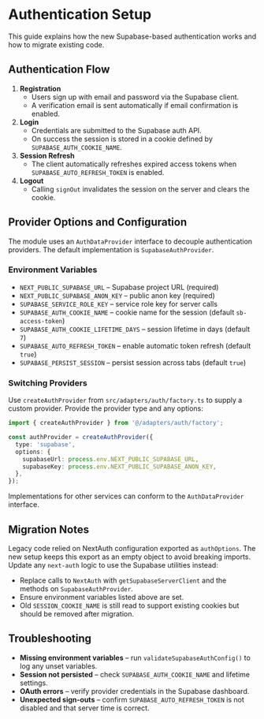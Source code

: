 # Authentication Setup

This guide explains how the new Supabase-based authentication works and how to migrate existing code.

## Authentication Flow

1. **Registration**
   - Users sign up with email and password via the Supabase client.
   - A verification email is sent automatically if email confirmation is enabled.
2. **Login**
   - Credentials are submitted to the Supabase auth API.
   - On success the session is stored in a cookie defined by `SUPABASE_AUTH_COOKIE_NAME`.
3. **Session Refresh**
   - The client automatically refreshes expired access tokens when `SUPABASE_AUTO_REFRESH_TOKEN` is enabled.
4. **Logout**
   - Calling `signOut` invalidates the session on the server and clears the cookie.

## Provider Options and Configuration

The module uses an `AuthDataProvider` interface to decouple authentication providers.
The default implementation is `SupabaseAuthProvider`.

### Environment Variables

- `NEXT_PUBLIC_SUPABASE_URL` – Supabase project URL (required)
- `NEXT_PUBLIC_SUPABASE_ANON_KEY` – public anon key (required)
- `SUPABASE_SERVICE_ROLE_KEY` – service role key for server calls
- `SUPABASE_AUTH_COOKIE_NAME` – cookie name for the session (default `sb-access-token`)
- `SUPABASE_AUTH_COOKIE_LIFETIME_DAYS` – session lifetime in days (default `7`)
- `SUPABASE_AUTO_REFRESH_TOKEN` – enable automatic token refresh (default `true`)
- `SUPABASE_PERSIST_SESSION` – persist session across tabs (default `true`)

### Switching Providers

Use `createAuthProvider` from `src/adapters/auth/factory.ts` to supply a custom provider.
Provide the provider type and any options:

```typescript
import { createAuthProvider } from '@/adapters/auth/factory';

const authProvider = createAuthProvider({
  type: 'supabase',
  options: {
    supabaseUrl: process.env.NEXT_PUBLIC_SUPABASE_URL,
    supabaseKey: process.env.NEXT_PUBLIC_SUPABASE_ANON_KEY,
  },
});
```

Implementations for other services can conform to the `AuthDataProvider` interface.

## Migration Notes

Legacy code relied on NextAuth configuration exported as `authOptions`.
The new setup keeps this export as an empty object to avoid breaking imports.
Update any `next-auth` logic to use the Supabase utilities instead:

- Replace calls to `NextAuth` with `getSupabaseServerClient` and the methods on `SupabaseAuthProvider`.
- Ensure environment variables listed above are set.
- Old `SESSION_COOKIE_NAME` is still read to support existing cookies but should be removed after migration.

## Troubleshooting

- **Missing environment variables** – run `validateSupabaseAuthConfig()` to log any unset variables.
- **Session not persisted** – check `SUPABASE_AUTH_COOKIE_NAME` and lifetime settings.
- **OAuth errors** – verify provider credentials in the Supabase dashboard.
- **Unexpected sign-outs** – confirm `SUPABASE_AUTO_REFRESH_TOKEN` is not disabled and that server time is correct.
